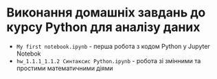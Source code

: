 # Виконання домашніх завдань до курсу Python для аналізу даних
- `My first notebook.ipynb` - перша робота з кодом Python у Jupyter Notebok
- `hw_1.1.1_1.1.2 Cинтаксис Python.ipynb` - робота зі змінними та простими математичними діями
